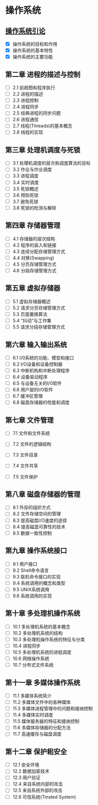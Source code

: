 # 操作系统

## [操作系统引论](https://github.com/oh-my-star/os-knowledge/blob/master/%E6%93%8D%E4%BD%9C%E7%B3%BB%E7%BB%9F%E5%BC%95%E8%AE%BA.md)

- [x] 操作系统的目标和作用
- [x] 操作系统的基本特性
- [x] 操作系统的主要功能

## 第二章 进程的描述与控制

- [ ] 2.1 前趋图和程序执行
- [ ] 2.2 进程的描述
- [ ] 2.3 进程控制
- [ ] 2.4 进程同步
- [ ] 2.5 经典进程的同步问题
- [ ] 2.6 进程通信
- [ ] 2.7 线程(Threads)的基本概念
- [ ] 2.8 线程的实现

## 第三章 处理机调度与死锁
- [ ] 3.1 处理机调度的层次和调度算法的目标
- [ ] 3.2 作业与作业调度
- [ ] 3.3 进程调度
- [ ] 3.4 实时调度
- [ ] 3.5 死锁概述
- [ ] 3.6 预防死锁
- [ ] 3.7 避免死锁
- [ ] 3.8 死锁的检测与解除

## 第四章 存储器管理
- [ ] 4.1 存储器的层次结构
- [ ] 4.2 程序的装入和链接
- [ ] 4.3 连续分配存储管理方式
- [ ] 4.4 对换(Swapping)
- [ ] 4.5 分页存储管理方式
- [ ] 4.6 分段存储管理方式

## 第五章 虚拟存储器
- [ ] 5.1 虚拟存储器概述
- [ ] 5.2 请求分页存储管理方式
- [ ] 5.3 页面置换算法
- [ ] 5.4 “抖动”与工作集
- [ ] 5.5 请求分段存储管理方式

## 第六章 输入输出系统
- [ ] 6.1 I/0系统的功能、模型和接口
- [ ] 6.2 I/O设备和设备控制器
- [ ] 6.3 中断机构和中断处理程序
- [ ] 6.4 设备驱动程序
- [ ] 6.5 与设备无关的I/0软件
- [ ] 6.6 用户层的I/0软件
- [ ] 6.7 缓冲区管理
- [ ] 6.8 磁盘存储器的性能和调度

## 第七章 文件管理
- [ ] 7.1 文件和文件系统
- [ ] 7.2 文件的逻辑结构
- [ ] 7.3 文件目录
- [ ] 7.4 文件共享
- [ ] 7.5 文件保护


## 第八章 磁盘存储器的管理
- [ ] 8.1 外存的组织方式
- [ ] 8.2 文件存储空间的管理
- [ ] 8.3 提高磁盘I/O速度的途径
- [ ] 8.4 提高磁盘可靠性的技术
- [ ] 8.5 数据一致性控制

## 第九章 操作系统接口
- [ ] 9.1 用户接口
- [ ] 9.2 Shell命令语言
- [ ] 9.3 联机命令接口的实现
- [ ] 9.4 系统调用的概念和类型
- [ ] 9.5 UNIX系统调用
- [ ] 9.6 系统调用的实现

## 第十章 多处理机操作系统
- [ ] 10.1 多处理机系统的基本概念
- [ ] 10.2 多处理机系统的结构
- [ ] 10.3 多处理机操作系统的特征与分类
- [ ] 10.4 进程同步
- [ ] 10.5 多处理机系统的进程调度
- [ ] 10.6 网络操作系统
- [ ] 10.7 分布式文件系统

## 第十一章 多媒体操作系统
- [ ] 11.1 多媒体系统简介
- [ ] 11.2 多媒体文件中的各种媒体
- [ ] 11.3 多媒体进程管理中的问题和接纳控制
- [ ] 11.4 多媒体实时调度
- [ ] 11.5 媒体服务器的特征和接纳控制
- [ ] 11.6 多媒体存储器的分配方法
- [ ] 11.7 高速缓存与磁盘调度

## 第十二章 保护耜安全
- [ ] 12.1 安全环境
- [ ] 12.2 数据加密技术
- [ ] 12.3 用户验证
- [ ] 12.4 来自系统内部的攻击
- [ ] 12.5 来自系统外部的攻击
- [ ] 12.6 可信系统(Tmsted System)
